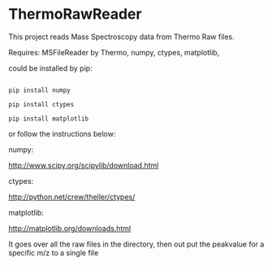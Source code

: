 # ThermoRawReader

This project reads Mass Spectroscopy data from Thermo Raw files.

Requires:
MSFileReader by Thermo,
numpy, ctypes, matplotlib,

could be installed by pip:

<code>
pip install numpy
</code>
<code>
pip install ctypes
</code>
<code>
pip install matplotlib
</code>

or follow the instructions below:

numpy:

http://www.scipy.org/scipylib/download.html

ctypes:

http://python.net/crew/theller/ctypes/

matplotlib:

http://matplotlib.org/downloads.html

It goes over all the raw files in the directory, then out put the peakvalue for a specific m/z to a single file

